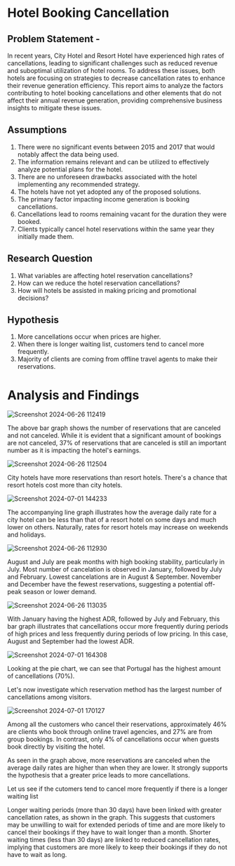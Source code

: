 # Hotel Booking Cancellation

## Problem Statement -

In recent years, City Hotel and Resort Hotel have experienced high rates of cancellations, leading to significant challenges such as reduced revenue and suboptimal utilization of hotel rooms. To address these issues, both hotels are focusing on strategies to decrease cancellation rates to enhance their revenue generation efficiency. This report aims to analyze the factors contributing to hotel booking cancellations and other elements that do not affect their annual revenue generation, providing comprehensive business insights to mitigate these issues.

## Assumptions 

1. There were no significant events between 2015 and 2017 that would notably affect the data being used.
2. The information remains relevant and can be utilized to effectively analyze potential plans for the hotel.
3. There are no unforeseen drawbacks associated with the hotel implementing any recommended strategy.
4. The hotels have not yet adopted any of the proposed solutions.
5. The primary factor impacting income generation is booking cancellations.
6. Cancellations lead to rooms remaining vacant for the duration they were booked.
7. Clients typically cancel hotel reservations within the same year they initially made them.

## Research Question 

1. What variables are affecting hotel reservation cancellations?
2. How can we reduce the hotel reservation cancellations?
3. How will hotels be assisted in making pricing and promotional decisions?

## Hypothesis

1. More cancellations occur when prices are higher.
2. When there is longer waiting list, customers tend to cancel more frequently.
3. Majority of clients are coming from offline travel agents to make their reservations.

# Analysis and Findings

![Screenshot 2024-06-26 112419](https://github.com/Muss2000/Hotel_booking/assets/123358021/27688684-842c-4a14-b6f3-805da15a26e9)

The above bar graph shows the number of reservations that are canceled and not canceled. While it is evident that a significant amount of bookings are not canceled, 37% of reservations that are canceled is still an important number as it is impacting the hotel's earnings.

![Screenshot 2024-06-26 112504](https://github.com/Muss2000/Hotel_booking/assets/123358021/e0ef6c84-2faa-4cd0-ae28-d16d40e47bb9)

City hotels have more reservations than resort hotels. There's a chance that resort hotels cost more than city hotels.

![Screenshot 2024-07-01 144233](https://github.com/Muss2000/Hotel_booking/assets/123358021/5e45ef60-9e71-4761-8ac6-1f754ae16fe0)

The accompanying line graph illustrates how the average daily rate for a city hotel can be less than that of a resort hotel on some days and much lower on others. Naturally, rates for resort hotels may increase on weekends and holidays.

![Screenshot 2024-06-26 112930](https://github.com/Muss2000/Hotel_booking/assets/123358021/7c0fb818-8a33-41a5-aa7e-3850e47bf55d)

August and July are peak months with high booking stability, particularly in July. Most number of cancelation is observed in January, followed by July and February. Lowest cancelations are in August & September. November and December have the fewest reservations, suggesting a potential off-peak season or lower demand.

![Screenshot 2024-06-26 113035](https://github.com/Muss2000/Hotel_booking/assets/123358021/c70682f4-02ba-461d-ab47-853b58eb1074)

With January having the highest ADR, followed by July and February, this bar graph illustrates that cancellations occur more frequently during periods of high prices and less frequently during periods of low pricing. In this case, August and September had the lowest ADR.

![Screenshot 2024-07-01 164308](https://github.com/Muss2000/Hotel_booking/assets/123358021/f5cf8663-9c8c-477b-9c2c-89654a3672ae)

Looking at the pie chart, we can see that Portugal has the highest amount of cancellations (70%). 


Let's now investigate which reservation method has the largest number of cancellations among visitors.

![Screenshot 2024-07-01 170127](https://github.com/Muss2000/Hotel_booking/assets/123358021/6358da1e-f156-40ae-9597-31937c49c74b)

Among all the customers who cancel their reservations, approximately 46% are clients who book through online travel agencies, and 27% are from group bookings. In contrast, only 4% of cancellations occur when guests book directly by visiting the hotel.

As seen in the graph above, more reservations are canceled when the average daily rates are higher than when they are lower. It strongly supports the hypothesis that a greater price leads to more cancellations.

Let us see if the cutomers tend to cancel more frequently if there is a longer waiting list



Longer waiting periods (more than 30 days) have been linked with greater cancellation rates, as shown in the graph. This suggests that customers may be unwilling to wait for extended periods of time and are more likely to cancel their bookings if they have to wait longer than a month.
Shorter waiting times (less than 30 days) are linked to reduced cancellation rates, implying that customers are more likely to keep their bookings if they do not have to wait as long.

